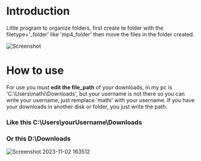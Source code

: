 # Introduction
Little program to organize folders, first create te folder with the filetype+'_folder' like 'mp4_folder' then move the files in the folder created.

![Screenshot](https://github.com/JunLovin/JunLovin/assets/96802832/b567e9d2-d86e-4c97-b5a4-8e83c8df0c1e)

# How to use
For use you must **edit the file_path** of your downloads, in my pc is 'C:\\Users\mathi\Downloads', but your username is not there so you can write your username, just remplace 'mathi' with your username. If you have your downloads in another disk or folder, you just write the path.
### Like this **C:\\Users\yourUsername\Downloads**
### Or this **D:\\Downloads**

![Screenshot 2023-11-02 163512](https://github.com/JunLovin/JunLovin/assets/96802832/04a12e3b-50f8-43a1-9569-eea0547baf8d)
